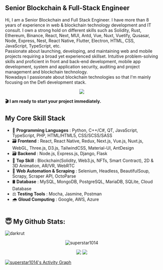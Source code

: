<h2 align="left">Senior Blockchain & Full-Stack Engineer</h2>
<p>
  Hi, I am a Senior Blockchain and Full Stack Engineer. I have more than 8 years of experience in web & blockchain technology development and IT consult. I own a strong hold on different skills such as Solidity, Rust, Ethereum, Binance, React, Next, MUI, Antd, Vue, Nuxt, Vuetify, Qusasar, Node, Express, Nest, React Native, Flutter, Electron, HTML, CSS, JavaScript, TypeScript, etc. <br />
  Passionate about launching, developing, and maintaining web and mobile projects requiring a broad yet experienced skillset. Intuitive problem-solving skills and proficient in front and back-end development, mobile app development, system and application security, auditing and project management and blockchain technology.<br />
  Nowadays I passionate about blockchain technologies so that I'm mainly focusing on the Defi development stack.
</p>
<p align="center">
  <a href="https://github.com/superstar1014"><img src="https://readme-typing-svg.herokuapp.com/?lines=Creative,%20Passionate%20and%20Efficient%20Blockchain%20Full-Stack%20engineer;8+%2B%20years%20of%20hands-on%20experience;&center=true&width=800&height=45"></a>
</p>

<b> 🎬 I am ready to start your project immediately.</b>
## My Core Skill Stack
- 💽 <b>Programming Languages</b> : Python, C++/C#, QT, JavaScript, TypeScript, PHP, HTML/HTML5, CSS/SCSS/SASS
- 🗃 <b>Frontend</b> : React, React Native, Redux, Next.js, Vue.js, Nuxt.js, WebGL, Three.js, D3.js, TailwindCSS, Material-UI, AntDesign
- 🗃 <b>Backend</b> : Node.js, Express.js, Django, Flask
- 🥇 <b>Top Skill</b> : Blockchain(Solidity, Web3.js, NFTs, Smart Contract), 2D & 3D Animation, AR/VR, WebRTC
- 🛵 <b>Web Automation & Scraping</b> : Selenium, Headless, BeautifulSoup, Scrapy, Scraper API, OctoParse
- 🛢 <b>Database</b> : MySQL, MongoDB, PostgreSQL, MariaDB, SQLite, Cloud Database
- ⚖ <b>Testing Tools</b> : Mocha, Jasmine, Postman
- 🌧 <b>Gloud Computing</b> : Google, AWS, Azure
<br><br>
## <b>😇 My Github Stats</b>:
<p align="left"><img src="https://komarev.com/ghpvc/?username=superstar1014&label=Profile%20views&color=0e75b6&style=flat" alt="darkrut" /> </p>
<p align="center" style="margin-bottom: 10px;"><img src="https://github-profile-trophy.vercel.app/?username=superstar1014&column=7&theme=onedark" alt="superstar1014" /></p>
<p align="center">
  <img src = "https://github-readme-stats.vercel.app/api?username=superstar1014&show_icons=true&include_all_commits=true&count_private=true&theme=tokyonight"> 
  <img src = "https://github-readme-stats.vercel.app/api/top-langs/?username=superstar1014&langs_count=8&layout=compact&theme=tokyonight&include_all_commits=true">
</p>
<a href="https://github.com/superstar1014/superstar1014">
  <img alt="superstar1014's Activity Graph" src="https://activity-graph.herokuapp.com/graph?username=superstar1014&bg_color=22222E&color=DDDD66&line=00FFFF&point=0000FF"/>
</a>
  
</p>
</details>
<!--
<div align="center">
<h2> Connect with me <img src='https://raw.githubusercontent.com/ShahriarShafin/ShahriarShafin/main/Assets/handshake.gif' width="100px"></h2>
<p>
Email: darkrut22@gmail.com<br/>
</p>
</div>
-->
